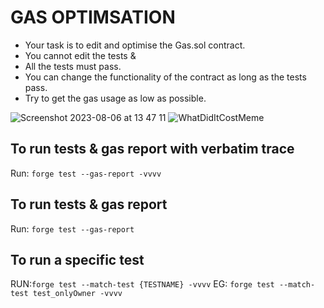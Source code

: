 # GAS OPTIMSATION 

- Your task is to edit and optimise the Gas.sol contract. 
- You cannot edit the tests & 
- All the tests must pass.
- You can change the functionality of the contract as long as the tests pass. 
- Try to get the gas usage as low as possible. 

![Screenshot 2023-08-06 at 13 47 11](https://github.com/charifmews/gasoptimizationchallenge/assets/3293323/3c21d11b-e634-48e8-8c24-7623a5dd9474)
![WhatDidItCostMeme](https://cdn.discordapp.com/attachments/1136712047141331094/1137713239036264458/Screenshot_2023-08-06_at_13.46.06.png)


## To run tests & gas report with verbatim trace 
Run: `forge test --gas-report -vvvv`

## To run tests & gas report
Run: `forge test --gas-report`

## To run a specific test
RUN:`forge test --match-test {TESTNAME} -vvvv`
EG: `forge test --match-test test_onlyOwner -vvvv`
